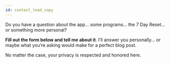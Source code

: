 ```yaml
---
id: contact_lead_copy
---
```


Do you have a question about the app... some programs... the 7 Day Reset... or something more personal?

**Fill out the form below and tell me about it**. I’ll answer you personally... or maybe what you’re asking would make for a perfect blog post.

No matter the case, your privacy is respected and honored here.
